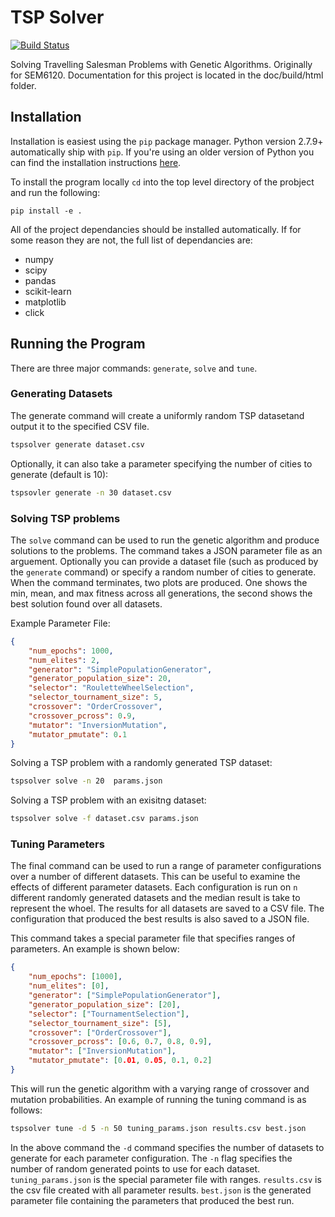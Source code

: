 # TSP Solver
[![Build Status](https://magnum.travis-ci.com/samueljackson92/tsp-solver.svg?token=BaPtpk9DsGYbbzV8h1jS&branch=master)](https://magnum.travis-ci.com/samueljackson92/tsp-solver)

Solving Travelling Salesman Problems with Genetic Algorithms. Originally for SEM6120. Documentation for this project is located in the doc/build/html folder.

## Installation
Installation is easiest using the ```pip``` package manager. Python version 2.7.9+ automatically ship with ```pip```. If you're using an older version of Python you can find the installation instructions [here](http://pip.readthedocs.org/en/stable/installing/).

To install the program locally ```cd``` into the top level directory of the probject and run the following:

```pip install -e .```

All of the project dependancies should be installed automatically. If for some reason they are not, the full list of dependancies are:

 - numpy
 - scipy
 - pandas
 - scikit-learn
 - matplotlib
 - click

## Running the Program

There are three major commands: ```generate```, ```solve``` and ```tune```. 

### Generating Datasets
The generate command will create a uniformly random TSP datasetand output it to the specified CSV file.

```bash
tspsolver generate dataset.csv
```
Optionally, it can also take a parameter specifying the number of cities to generate (default is 10):

```bash
tspsovler generate -n 30 dataset.csv
```

### Solving TSP problems
The ```solve``` command can be used to run the genetic algorithm and produce solutions to the problems. The command takes a JSON parameter file as an arguement. Optionally you can provide a dataset file (such as produced by the ```generate``` command) or specify a random number of cities to generate. When the command terminates, two plots are produced. One shows the min, mean, and max fitness across all generations, the second shows the best solution found over all datasets.

Example Parameter File:
```json
{
    "num_epochs": 1000,
    "num_elites": 2,
    "generator": "SimplePopulationGenerator",
    "generator_population_size": 20,
    "selector": "RouletteWheelSelection",
    "selector_tournament_size": 5,
    "crossover": "OrderCrossover",
    "crossover_pcross": 0.9,
    "mutator": "InversionMutation",
    "mutator_pmutate": 0.1
}
```

Solving a TSP problem with a randomly generated TSP dataset:

```bash
tspsolver solve -n 20  params.json
```

Solving a TSP problem with an exisitng dataset:
```bash
tspsolver solve -f dataset.csv params.json
```

### Tuning Parameters
The final command can be used to run a range of parameter configurations over a number of different datasets. This can be useful to examine the effects of different parameter datasets. Each configuration is run on ```n``` different randomly generated datasets and the median result is take to represent the whoel. The results for all datasets are saved to a CSV file. The configuration that produced the best results is also saved to a JSON file.

This command takes a special parameter file that specifies ranges of parameters. An example is shown below:

```json
{
    "num_epochs": [1000],
    "num_elites": [0],
    "generator": ["SimplePopulationGenerator"],
    "generator_population_size": [20],
    "selector": ["TournamentSelection"],
    "selector_tournament_size": [5],
    "crossover": ["OrderCrossover"],
    "crossover_pcross": [0.6, 0.7, 0.8, 0.9],
    "mutator": ["InversionMutation"],
    "mutator_pmutate": [0.01, 0.05, 0.1, 0.2]
}
```

This will run the genetic algorithm with a varying range of crossover and mutation probabilities. An example of running the tuning command is as follows:

```bash
tspsolver tune -d 5 -n 50 tuning_params.json results.csv best.json
```

In the above command the ```-d``` command specifies the number of datasets to generate for each parameter configuration. The ```-n``` flag specifies the number of random generated points to use for each dataset. ```tuning_params.json``` is the special parameter file with ranges. ```results.csv``` is the csv file created with all parameter results. ```best.json``` is the generated parameter file containing the parameters that produced the best run.
